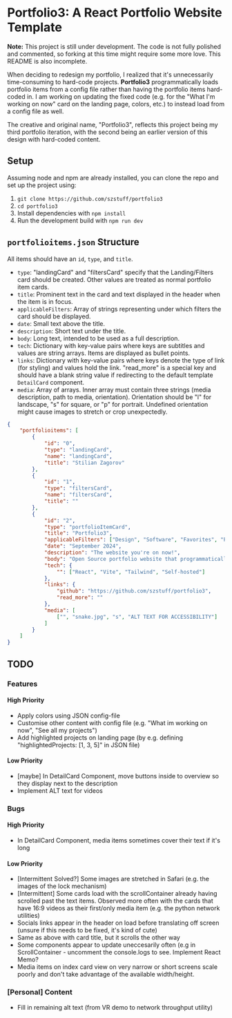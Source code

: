 # Portfolio3: A React Portfolio Website Template

**Note:** This project is still under development. The code is not fully polished and commented, so forking at this time might require some more love. This README is also incomplete.

When deciding to redesign my portfolio, I realized that it's unnecessarily time-consuming to hard-code projects. **Portfolio3** programmatically loads portfolio items from a config file rather than having the portfolio items hard-coded in. I am working on updating the fixed code (e.g. for the "What I'm working on now" card on the landing page, colors, etc.) to instead load from a config file as well.

The creative and original name, "Portfolio3", reflects this project being my third portfolio iteration, with the second being an earlier version of this design with hard-coded content.

## Setup

Assuming node and npm are already installed, you can clone the repo and set up the project using:

1. `git clone https://github.com/szstuff/portfolio3`
2. `cd portfolio3`
3. Install dependencies with `npm install`
4. Run the development build with `npm run dev`

## `portfolioitems.json` Structure

All items should have an `id`, `type`, and `title`.

- `type`: "landingCard" and "filtersCard" specify that the Landing/Filters card should be created. Other values are treated as normal portfolio item cards.
- `title`: Prominent text in the card and text displayed in the header when the item is in focus.
- `applicableFilters`: Array of strings representing under which filters the card should be displayed.
- `date`: Small text above the title.
- `description`: Short text under the title.
- `body`: Long text, intended to be used as a full description.
- `tech`: Dictionary with key-value pairs where keys are subtitles and values are string arrays. Items are displayed as bullet points.
- `links`: Dictionary with key-value pairs where keys denote the type of link (for styling) and values hold the link. "read_more" is a special key and should have a blank string value if redirecting to the default template `DetailCard` component.
- `media`: Array of arrays. Inner array must contain three strings (media description, path to media, orientation). Orientation should be "l" for landscape, "s" for square, or "p" for portrait. Undefined orientation might cause images to stretch or crop unexpectedly.

```json
{
    "portfolioitems": [
        {
            "id": "0",
            "type": "landingCard",
            "name": "landingCard",
            "title": "Stilian Zagorov"
        },
        {
            "id": "1",
            "type": "filtersCard",
            "name": "filtersCard",
            "title": ""
        },
        {
            "id": "2",
            "type": "portfolioItemCard",
            "title": "Portfolio3",
            "applicableFilters": ["Design", "Software", "Favorites", "Published", "React"],
            "date": "September 2024",
            "description": "The website you're on now!",
            "body": "Open Source portfolio website that programmatically fills in portfolio items. Designed to be easily forkable and reusable by creating a JSON file with the items to display. Customizing other aspects such as color palettes will also be done through a configuration file (soon).",
            "tech": {
                "": ["React", "Vite", "Tailwind", "Self-hosted"]
            },
            "links": {
                "github": "https://github.com/szstuff/portfolio3",
                "read_more": ""
            },
            "media": [
                ["", "snake.jpg", "s", "ALT TEXT FOR ACCESSIBILITY"]
            ]
        }
    ]
}
```
## TODO
### Features
#### High Priority
- Apply colors using JSON config-file
- Customise other content with config file (e.g. "What im working on now", "See all my projects")
- Add highlighted projects on landing page (by e.g. defining "highlightedProjects: [1, 3, 5]" in JSON file)

#### Low Priority
- [maybe] In DetailCard Component, move buttons inside to overview so they display next to the description 
- Implement ALT text for videos 

### Bugs
#### High Priority 
- In DetailCard Component, media items sometimes cover their text if it's long  


#### Low Priority
- [Intermittent Solved?] Some images are stretched in Safari (e.g. the images of the lock mechanism)
- [Intermittent] Some cards load with the scrollContainer already having scrolled past the text items. Observed more often with the cards that have 16:9 videos as their first/only media item (e.g. the python network utilities)
- Socials links appear in the header on load before translating off screen (unsure if this needs to be fixed, it's kind of cute)
- Same as above with card title, but it scrolls the other way 
- Some components appear to update uneccesarily often (e.g in ScrollContainer - uncomment the console.logs to see. Implement React Memo?
- Media items on index card view on very narrow or short screens scale poorly and don't take advantage of the available width/height. 

### [Personal] Content 
- Fill in remaining alt text (from VR demo to network throughput utility)